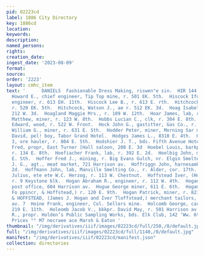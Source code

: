 ```yaml
---
pid: 02223cd
label: 1886 City Directory
key: 1886cd
location: 
keywords: 
description: 
named_persons: 
rights: 
creation_date: 
ingest_date: '2023-08-09'
format: 
source: 
order: '2223'
layout: cmhc_item
text: '      DANIELS  Fashionable Dress Making, riswen"e sin.  HIR 144 HOL     Hirst
  Howard E., chief engineer, Tip Top mine, r. 501 EK. 5th.  Hiscock Ifollis Ww. +,
  engineer, r. 613 EH. 11th.  Hiscock Lee B., r. 613 E. rth.  Hitchcock Amory, mining,
  r. 520 EK. 5th.  Hitchcock, Watson J., ae r. 512 EK. 3d.  Hoag Isabella Miss, r.
  212 W. 3d.  Hoagland Maggie Mrs., r. 109 W. 12th.  Hoar James, lab, r. 629 E. 6th.  Hoban
  Matthew, miner, r. 123 W. 8th.  Hobbs Lucian C., clk, r. 304 E. 8th.  Hochmarek
  Edward, wood, r. 522 W. Front.  Hock John G., gastitter, Gas Co., r. 421 W. 2d.  Hocking
  William G., miner, r. 631 E. Sth.  Hodder Peter, miner, Morning Sar mine.  Hodges
  David, pel! boy, Tabor Grand Hotel.  Hodges James L., 8310 E. 4th.  Hodgkins Elliott
  3, ore hauler, r. 804 E. 5th.  Hodshier J. T., bds. Fifth Avenue Hotel.  Hoebel
  Fred, propr, East Turner [Hall saloon, 208 E. 3d  Hoebel Louis, barkpr, Fred Hoebel,
  r. 134 E. 8th.  Hoefiacher Frank, lab, r. 392 E. 2d.  Hoelbig John, miner, r. 329
  E. Sth.  Hoffer Fred J., mining, r. Big Evans Gulch, nr. Elgin Smelter.  Hoffer
  J. G., agt., meat market, 721 Harrison av.  Hoffriggn John, harnesamkr, r. 104 W.
  2d.  Hoffmann John, lab, Manville Smelting Co., r. Alder, cor. 17th.  Hoffmann,
  Julius, ete ete W.C. Herzog, r. 113 W. Chestnut.  Hoffstead Iver, (Hogan & Hoffstead,)
  r. 9 Keystone blk.  Hogan Abraham R., engineer, r. 112 W. 4th.  Hogan, Frank , elk,
  post office, 604 Harrison av.  Hogue George miner, 611 E. 6th.  Hogan James J.,
  Fo ppincr, & Hoffstead,) r. 120 E. 9th.  Hogan Patrick, miner, r. 821 E. 7th. 2  HOGAN
  & HOFFSTEAD, (James J. Hogan and Iver Tloffstead,) merchant tailors, 614} Harrison
  av. 7  Hoine Frank, engineer, Col. Sellers mine.  Holcomb George, carpenter, r.
  219 E. 11th.  Holeomb Jacob V., bkkpr. David May, r. 501 Harrison av.  HOLDEN EDWARD
  R., propr. Holden’s Public Sampling Works, bds. Elk Club, 142 ‘Ww. 6th.  Lowest
  Prices °° M7 necraee ace Marsh & Eaton '
thumbnail: "/img/derivatives/iiif/images/02223cd/full/250,/0/default.jpg"
full: "/img/derivatives/iiif/images/02223cd/full/1140,/0/default.jpg"
manifest: "/img/derivatives/iiif/02223cd/manifest.json"
collection: directories
---
```

